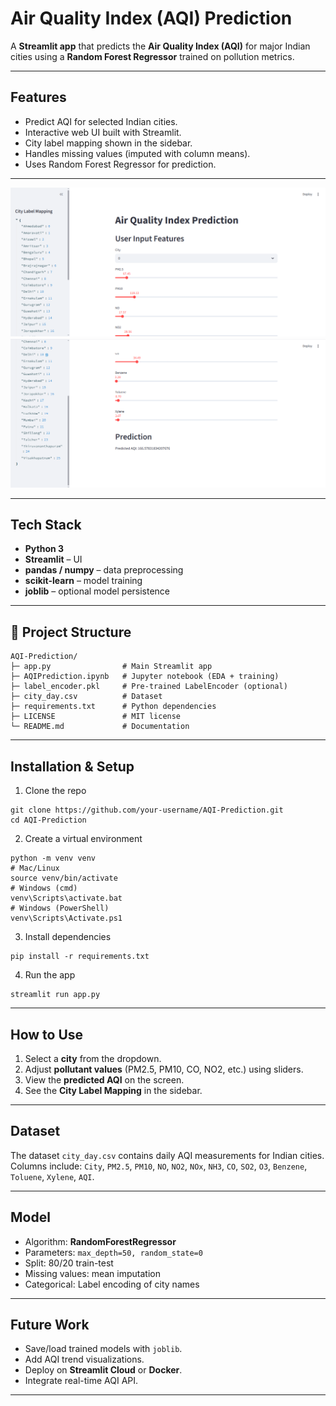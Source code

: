 #  Air Quality Index (AQI) Prediction

A **Streamlit app** that predicts the **Air Quality Index (AQI)** for major Indian cities using a **Random Forest Regressor** trained on pollution metrics.

---

##  Features
- Predict AQI for selected Indian cities.
- Interactive web UI built with Streamlit.
- City label mapping shown in the sidebar.
- Handles missing values (imputed with column means).
- Uses Random Forest Regressor for prediction.

---
![Dashboard](Capture.PNG)
![](Capture2.PNG)

---
##  Tech Stack
- **Python 3**
- **Streamlit** – UI
- **pandas / numpy** – data preprocessing
- **scikit-learn** – model training
- **joblib** – optional model persistence

---

## 📂 Project Structure
```
AQI-Prediction/
├─ app.py                # Main Streamlit app
├─ AQIPrediction.ipynb   # Jupyter notebook (EDA + training)
├─ label_encoder.pkl     # Pre-trained LabelEncoder (optional)
├─ city_day.csv          # Dataset
├─ requirements.txt      # Python dependencies
├─ LICENSE               # MIT license
└─ README.md             # Documentation
```

---

##  Installation & Setup

1. Clone the repo  
```
git clone https://github.com/your-username/AQI-Prediction.git
cd AQI-Prediction
```

2. Create a virtual environment  
```
python -m venv venv
# Mac/Linux
source venv/bin/activate
# Windows (cmd)
venv\Scripts\activate.bat
# Windows (PowerShell)
venv\Scripts\Activate.ps1
```

3. Install dependencies  
```
pip install -r requirements.txt
```

4. Run the app  
```
streamlit run app.py
```

---

##  How to Use
1. Select a **city** from the dropdown.  
2. Adjust **pollutant values** (PM2.5, PM10, CO, NO2, etc.) using sliders.  
3. View the **predicted AQI** on the screen.  
4. See the **City Label Mapping** in the sidebar.  

---

##  Dataset
The dataset `city_day.csv` contains daily AQI measurements for Indian cities.  
Columns include: `City`, `PM2.5`, `PM10`, `NO`, `NO2`, `NOx`, `NH3`, `CO`, `SO2`, `O3`, `Benzene`, `Toluene`, `Xylene`, `AQI`.

---

##  Model
- Algorithm: **RandomForestRegressor**  
- Parameters: `max_depth=50, random_state=0`  
- Split: 80/20 train-test  
- Missing values: mean imputation  
- Categorical: Label encoding of city names  

---

##  Future Work
- Save/load trained models with `joblib`.  
- Add AQI trend visualizations.  
- Deploy on **Streamlit Cloud** or **Docker**.  
- Integrate real-time AQI API.  

---
